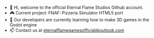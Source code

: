 - 👋 Hi, welcome to the official Eternal Flame Studios Github account.
- 🎮 Current project: FNAF: Pizzeria Simulator HTML5 port
- 🌱 Our developers are currently learning how to make 3D games in the Godot engine
- 📫 Contact us at eternalflamegamesofficial@outlook.com

